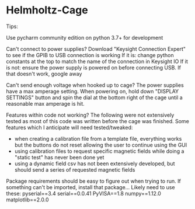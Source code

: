 # Helmholtz-Cage

Tips:

Use pycharm community edition on python 3.7+ for development

Can't connect to power supplies?
Download "Keysight Connection Expert" to see if the GPIB to USB connection is working
If it is: change python constants at the top to match the name of the connection in Keysight IO
If it is not: ensure the power supply is powered on before connecting USB. If that doesn't work, google away

Can't send enough voltage when hooked up to cage?
The power supplies have a max amperage setting. When powering on, hold down "DISPLAY SETTINGS" button and spin the dial at the bottom right of the cage until a reasonable max amperage is hit. 

Features within code not working?
The following were not extensively tested as most of this code was written before the cage was finished. Some features which I anticipate will need tested/tweaked:
- when creating a calibration file from a template file, everything works but the buttons do not reset allowing the user to continue using the GUI
- using calibration files to request specific magnetic fields while doing a "static test" has never been done yet 
- using a dynamic field csv has not been extensively developed, but should send a series of requested magnetic fields 

Package requirements should be easy to figure out when trying to run. If something can't be imported, install that package...
Likely need to use these:
pyserial==3.4
serial==0.0.41
PyVISA==1.8
numpy==1.12.0
matplotlib==2.0.0
